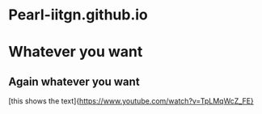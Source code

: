# Pearl-iitgn.github.io
# Whatever you want
## Again whatever you want
[this shows the text]{https://www.youtube.com/watch?v=TpLMqWcZ_FE}
